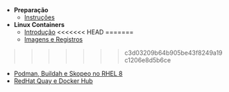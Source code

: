 - **Preparação**
  - [Instruções](home)
- **Linux Containers**
  - [Introdução](/linux-containers/introducao)
<<<<<<< HEAD
=======
  - [Imagens e Registros](/linux-containers/imagens)
>>>>>>> c3d03209b64b905be43f8249a19c1206e8d5b6ce
  - [Podman, Buildah e Skopeo no RHEL 8](/linux-containers/podman)
  - [RedHat Quay e Docker Hub](/linux-containers/registros)

